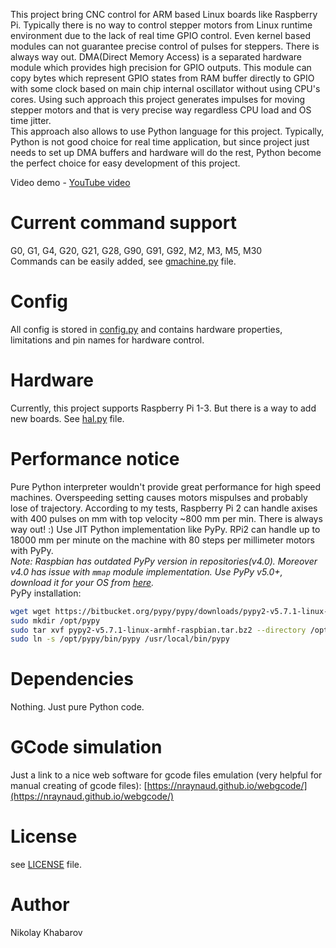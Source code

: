 This project bring CNC control for ARM based Linux boards like Raspberry Pi.
Typically there is no way to control stepper motors from Linux runtime
environment due to the lack of real time GPIO control. Even kernel based
modules can not guarantee precise control of pulses for steppers. There is
always way out. DMA(Direct Memory Access) is a separated hardware module which
provides high precision for GPIO outputs. This module can copy bytes which
represent GPIO states from RAM buffer directly to GPIO with some clock based
on main chip internal oscillator without using CPU's cores. Using such approach
this project generates impulses for moving stepper motors and that is very
precise way regardless CPU load and OS time jitter.  
This approach also allows to use Python language for this project. Typically,
Python is not good choice for real time application, but since project just
needs to set up DMA buffers and hardware will do the rest, Python become the
perfect choice for easy development of this project.

Video demo - [YouTube video](https://youtu.be/vcedo59raS4)

# Current command support
G0, G1, G4, G20, G21, G28, G90, G91, G92, M2, M3, M5, M30  
Commands can be easily added, see [gmachine.py](./gmachine.py) file.

# Config
All config is stored in [config.py](./config.py) and contains hardware properties, limitations
and pin names for hardware control.

# Hardware
Currently, this project supports Raspberry Pi 1-3. But there is a way to add new boards.
See [hal.py](./hal.py) file.

# Performance notice
Pure Python interpreter wouldn't provide great performance for high speed machines.
Overspeeding setting causes motors mispulses and probably lose of trajectory. According 
to my tests, Raspberry Pi 2 can handle axises with 400 pulses on mm with top velocity ~800 mm 
per min. There is always way out! :) Use JIT Python implementation like PyPy. RPi2 can handle
up to 18000 mm per minute on the machine with 80 steps per millimeter motors with PyPy.  
_Note: Raspbian has outdated PyPy version in repositories(v4.0). Moreover v4.0 has issue with
`mmap` module implementation. Use PyPy v5.0+, download it for your OS from
[here](https://pypy.org/download.html)._  
PyPy installation:
```bash
wget wget https://bitbucket.org/pypy/pypy/downloads/pypy2-v5.7.1-linux-armhf-raspbian.tar.bz2
sudo mkdir /opt/pypy
sudo tar xvf pypy2-v5.7.1-linux-armhf-raspbian.tar.bz2 --directory /opt/pypy/ --strip-components=1
sudo ln -s /opt/pypy/bin/pypy /usr/local/bin/pypy
```

# Dependencies
Nothing. Just pure Python code.

# GCode simulation
Just a link to a nice web software for gcode files emulation (very helpful for manual creating of
gcode files): [https://nraynaud.github.io/webgcode/](https://nraynaud.github.io/webgcode/)

# License
see [LICENSE](./LICENSE) file.

# Author
Nikolay Khabarov

